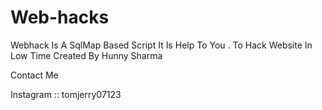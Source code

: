 # Web-hacks
Webhack Is A SqlMap Based Script It Is Help To You . To Hack Website In Low Time
 Created By Hunny Sharma
 
 Contact Me 
 
 Instagram :: tomjerry07123
 
 
